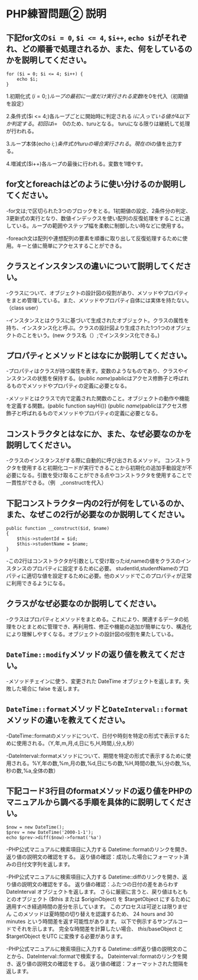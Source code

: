 # PHP練習問題② 説明

## 下記for文の`$i = 0`, `$i <= 4`, `$i++`, `echo $i`がそれぞれ、どの順番で処理されるか、また、何をしているのかを説明してください。
```
for ($i = 0; $i <= 4; $i++) {
    echo $i;
}
```

1.初期化式 ($i = 0;)ループの最初に一度だけ実行される
　変数$iを0を代入（初期値を設定） 　

2.条件式($i <= 4;)各ループごとに開始時に判定される $iに入っている値が　　
4以下か判定する。初回は$i=　0のため、turuとなる。 turuになる限りは継続して処理が行われる。 

3.ループ本体(echo $i;)条件式がturuの場合実行される。現在の$iの値を出力する。 

4.増減式($i++)各ループの最後に行われる。変数を1増やす。

## for文とforeachはどのように使い分けるのか説明してください。
-for文は;で区切られた3つのブロックをとる。1初期値の設定、2条件分の判定、3更新式の実行となり、数値インデックスを使い配列の反復処理をすることに適している。ループの範囲やステップ幅を柔軟に制御したい時などに使用する。

-foreach文は配列や連想配列の要素を順番に取り出して反復処理するために使用。キーと値に簡単にアクセスすることができる。　 

## クラスとインスタンスの違いについて説明してください。
-クラスについて、オブジェクトの設計図の役割があり、メソッドやプロパティをまとめ管理している。また、メソッドやプロパティ自体には実体を持たない。（class user）

-インスタンスとはクラスに基づいて生成されたオブジェクト。クラスの属性を持ち、インスタンス化と呼ぶ。クラスの設計図より生成された1つ1つのオブジェクトのことをいう。(new クラス名（）;でインスタンス化できる。)

## プロパティとメソッドとはなにか説明してください。
-プロパティはクラスが持つ属性を表す。変数のようなものであり、クラスやインスタンスの状態を保持する。(public $name)$pablicはアクセス修飾子と呼ばれるものでメソッドやプロパティの定義に必要となる。

-メソッドとはクラスで内で定義された関数のこと。オブジェクトの動作や機能を定義する関数。(pablic function sayHi())
(public $name)$pablicはアクセス修飾子と呼ばれるものでメソッドやプロパティの定義に必要となる。
 
## コンストラクタとはなにか、また、なぜ必要なのかを説明してください。
-クラスのインスタンスがする際に自動的に呼び出されるメソッド。
コンストラクタを使用すると初期化コードが実行できることから初期化の追加手動設定が不必要になる。引数を受け取ることができる点やコンストラクタを使用することで一貫性ができる。（例　_constructを代入）


## 下記コンストラクター内の2行が何をしているのか、また、なぜこの2行が必要なのか説明してください。
```
public function __construct($id, $name)
{
    $this->studentId = $id;
    $this->studentName = $name;
}
```
-この2行はコンストラクタが引数として受け取った$id,$nameの値をクラスのインスタンスのプロパティに設定するために必要。
studentId,studentNameのプロパティに適切な値を設定するために必要。他のメソッドでこのプロパティが正常に利用できるようになる。

## クラスがなぜ必要なのか説明してください。
-クラスはプロパティとメソッドをまとめる。これにより、関連するデータの処理をひとまとめに管理でき、再利用性、修正や機能の追加が簡単になり、構造化により理解しやすくなる。オブジェクトの設計図の役割を果たしている。
 
## `DateTime::modify`メソッドの返り値を教えてください。
-メソッドチェインに使う、変更された DateTime オブジェクトを返します。失敗した場合に false を返します。 
 

## `DateTime::format`メソッドと`DateInterval::format`メソッドの違いを教えてください。
-DateTime::formatのメソッドについて、日付や時刻を特定の形式で表示するために使用される。（Y,年,m,月,d,日にち,H,時間,i,分,s,秒）

-DateInterval::formatメソッドについて、期間を特定の形式で表示するために使用される。%Y,年の数,%m,月の数,%d,日にちの数,%H,時間の数,%i,分の数,%s,秒の数,%a,全体の数）
 

## 下記コード3行目のformatメソッドの返り値をPHPのマニュアルから調べる手順を具体的に説明してください。
```
$now = new DateTime();
$prev = new DateTime('2000-1-1');
echo $prev->diff($now)->format('%a')
```
-PHP公式マニュアルに検索項目に入力する
Datetime::formatのリンクを開き、返り値の説明文の確認をする。
返り値の確認：成功した場合にフォーマット済みの日付文字列を返します。

-PHP公式マニュアルに検索項目に入力する
Datetime::diffのリンクを開き、返り値の説明文の確認をする。
返り値の確認：ふたつの日付の差をあらわす DateInterval オブジェクトを返します。
さらに厳密に言うと、戻り値はもともとのオブジェクト ($this または $originObject) を $targetObject にするために適用すべき経過時間の差分を示しています。 このプロセスは可逆とは限りません
このメソッドは夏時間の切り替えを認識するため、 24 hours and 30 minutes という時間差を返す可能性があります。 以下で例示するサンプルコードでそれを示します。 完全な時間差を計算したい場合、 $this/$baseObject と $targetObject をUTC に変換する必要があります。

-PHP公式マニュアルに検索項目に入力する
Datetime::diff返り値の説明文のことから、DateInterval::formatで検索する。
Dateinterval::formatのリンクを開き、返り値の説明文の確認をする。
返り値の確認：フォーマットされた間隔を返します。

